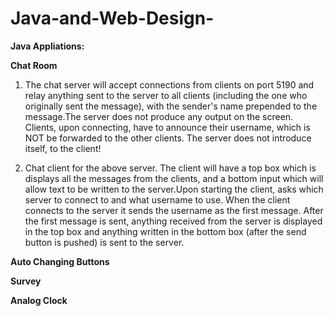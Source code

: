 # Java-and-Web-Design-
**Java Appliations:**

**Chat Room**
1) The chat server will accept connections from clients on port 5190 and relay anything sent to the server to all clients (including the one who originally sent the message), with the sender's name prepended to the message.The server does not produce any output on the screen. Clients, upon connecting, have to announce their username, which is NOT be forwarded to the other clients. The server does not introduce itself, to the client!

2) Chat client for the above server. The client will have a top box which is displays all the messages from the clients, and a bottom input which will allow text to be written to the server.Upon starting the client,  asks which server to connect to and what username to use. When the client connects to the server it sends the username as the first message. After the first message is sent, anything received from the server is displayed in the top box and anything written in the bottom box (after the send button is pushed) is sent to the server.

**Auto Changing Buttons**

**Survey**

**Analog Clock**
